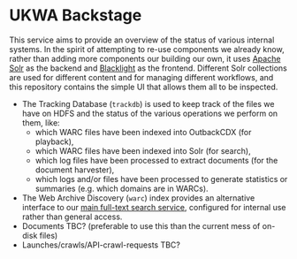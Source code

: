 UKWA Backstage
==============

This service aims to provide an overview of the status of various internal systems.  In the spirit of attempting to re-use components we already know, rather than adding more components our building our own, it uses [Apache Solr](http://lucene.apache.org/solr/) as the backend and [Blacklight](http://projectblacklight.org/) as the frontend. Different Solr collections are used for different content and for managing different workflows, and this repository contains the simple UI that allows them all to be inspected.

- The Tracking Database (`trackdb`) is used to keep track of the files we have on HDFS and the status of the various operations we perform on them, like:
    - which WARC files have been indexed into OutbackCDX (for playback),
    - which WARC files have been indexed into Solr (for search),
    - which log files have been processed to extract documents (for the document harvester),
    - which logs and/or files have been processed to generate statistics or summaries (e.g. which domains are in WARCs).
- The Web Archive Discovery (`warc`) index provides an alternative interface to our [main full-text search service](https://www.webarchive.org.uk/), configured for internal use rather than general access. 
- Documents TBC? (preferable to use this than the current mess of on-disk files)
- Launches/crawls/API-crawl-requests TBC?
